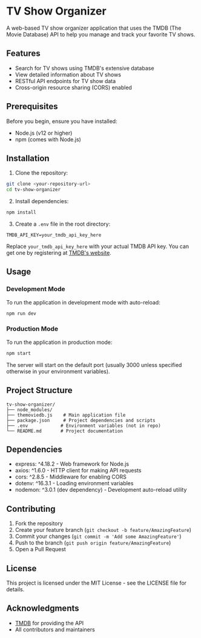 # TV Show Organizer

A web-based TV show organizer application that uses the TMDB (The Movie Database) API to help you manage and track your favorite TV shows.

## Features

- Search for TV shows using TMDB's extensive database
- View detailed information about TV shows
- RESTful API endpoints for TV show data
- Cross-origin resource sharing (CORS) enabled

## Prerequisites

Before you begin, ensure you have installed:
- Node.js (v12 or higher)
- npm (comes with Node.js)

## Installation

1. Clone the repository:
```bash
git clone <your-repository-url>
cd tv-show-organizer
```

2. Install dependencies:
```bash
npm install
```

3. Create a `.env` file in the root directory:
```env
TMDB_API_KEY=your_tmdb_api_key_here
```

Replace `your_tmdb_api_key_here` with your actual TMDB API key. You can get one by registering at [TMDB's website](https://www.themoviedb.org/documentation/api).

## Usage

### Development Mode

To run the application in development mode with auto-reload:

```bash
npm run dev
```

### Production Mode

To run the application in production mode:

```bash
npm start
```

The server will start on the default port (usually 3000 unless specified otherwise in your environment variables).

## Project Structure

```
tv-show-organizer/
├── node_modules/
├── themoviedb.js    # Main application file
├── package.json     # Project dependencies and scripts
├── .env            # Environment variables (not in repo)
└── README.md       # Project documentation
```

## Dependencies

- express: ^4.18.2 - Web framework for Node.js
- axios: ^1.6.0 - HTTP client for making API requests
- cors: ^2.8.5 - Middleware for enabling CORS
- dotenv: ^16.3.1 - Loading environment variables
- nodemon: ^3.0.1 (dev dependency) - Development auto-reload utility

## Contributing

1. Fork the repository
2. Create your feature branch (`git checkout -b feature/AmazingFeature`)
3. Commit your changes (`git commit -m 'Add some AmazingFeature'`)
4. Push to the branch (`git push origin feature/AmazingFeature`)
5. Open a Pull Request

## License

This project is licensed under the MIT License - see the LICENSE file for details.

## Acknowledgments

- [TMDB](https://www.themoviedb.org/) for providing the API
- All contributors and maintainers
